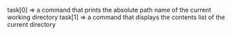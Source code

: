 task[0] => a command that prints the absolute path name of the current working directory
task[1] => a command that displays the contents list of the current directory
